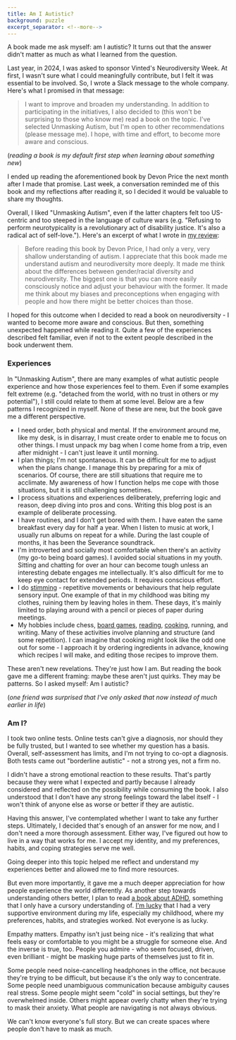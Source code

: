 ```yaml
---
title: Am I Autistic?
background: puzzle
excerpt_separator: <!--more-->
---
```


A book made me ask myself: am I autistic? It turns out that the answer didn't matter as much as what I learned from the question.

<!--more-->

Last year, in 2024, I was asked to sponsor Vinted's Neurodiversity Week. At first, I wasn't sure what I could meaningfully contribute, but I felt it was essential to be involved. So, I wrote a Slack message to the whole company. Here's what I promised in that message:

> I want to improve and broaden my understanding. In addition to participating in the initiatives, I also decided to (this won't be surprising to those who know me) read a book on the topic. I've selected Unmasking Autism, but I'm open to other recommendations (please message me). I hope, with time and effort, to become more aware and conscious.

(_reading a book is my default first step when learning about something new_)

I ended up reading the aforementioned book by Devon Price the next month after I made that promise. Last week, a conversation reminded me of this book and my reflections after reading it, so I decided it would be valuable to share my thoughts.

Overall, I liked "Unmasking Autism", even if the latter chapters felt too US-centric and too steeped in the language of culture wars (e.g. "Refusing to perform neurotypicality is a revolutionary act of disability justice. It's also a radical act of self-love."). Here's an excerpt of what I wrote in [my review](https://www.goodreads.com/review/show/6372504008):

> Before reading this book by Devon Price, I had only a very, very shallow understanding of autism. I appreciate that this book made me understand autism and neurodiversity more deeply. It made me think about the differences between gender/racial diversity and neurodiversity. The biggest one is that you can more easily consciously notice and adjust your behaviour with the former. It made me think about my biases and preconceptions when engaging with people and how there might be better choices than those.

I hoped for this outcome when I decided to read a book on neurodiversity - I wanted to become more aware and conscious. But then, something unexpected happened while reading it. Quite a few of the experiences described felt familiar, even if not to the extent people described in the book underwent them.

### Experiences

In "Unmasking Autism", there are many examples of what autistic people experience and how those experiences feel to them. Even if some examples felt extreme (e.g. "detached from the world, with no trust in others or my potential"), I still could relate to them at some level. Below are a few patterns I recognized in myself. None of these are new, but the book gave me a different perspective.

- I need order, both physical and mental. If the environment around me, like my desk, is in disarray, I must create order to enable me to focus on other things. I must unpack my bag when I come home from a trip, even after midnight - I can't just leave it until morning.
- I plan things; I'm not spontaneous. It can be difficult for me to adjust when the plans change. I manage this by preparing for a mix of scenarios. Of course, there are still situations that require me to acclimate. My awareness of how I function helps me cope with those situations, but it is still challenging sometimes.
- I process situations and experiences deliberately, preferring logic and reason, deep diving into pros and cons. Writing this blog post is an example of deliberate processing.
- I have routines, and I don't get bored with them. I have eaten the same breakfast every day for half a year. When I listen to music at work, I usually run albums on repeat for a while. During the last couple of months, it has been the Severance soundtrack.
- I'm introverted and socially most comfortable when there's an activity (my go-to being board games). I avoided social situations in my youth. Sitting and chatting for over an hour can become tough unless an interesting debate engages me intellectually. It's also difficult for me to keep eye contact for extended periods. It requires conscious effort.
- I do [stimming](https://en.wikipedia.org/wiki/Stimming) - repetitive movements or behaviours that help regulate sensory input. One example of that in my childhood was biting my clothes, ruining them by leaving holes in them. These days, it's mainly limited to playing around with a pencil or pieces of paper during meetings.
- My hobbies include chess, [board games](/outcome-blind), [reading](/how-i-consume-books), [cooking](/book-review-the-food-lab), running, and writing. Many of these activities involve planning and structure (and some repetition). I can imagine that cooking might look like the odd one out for some - I approach it by ordering ingredients in advance, knowing which recipes I will make, and editing those recipes to improve them.

These aren't new revelations. They're just how I am. But reading the book gave me a different framing: maybe these aren't just quirks. They may be patterns. So I asked myself: Am I autistic?

(_one friend was surprised that I've only asked that now instead of much earlier in life_)

### Am I?

I took two online tests. Online tests can't give a diagnosis, nor should they be fully trusted, but I wanted to see whether my question has a basis. Overall, self-assessment has limits, and I'm not trying to co-opt a diagnosis. Both tests came out "borderline autistic" - not a strong yes, not a firm no.

I didn't have a strong emotional reaction to these results. That's partly because they were what I expected and partly because I already considered and reflected on the possibility while consuming the book. I also understood that I don't have any strong feelings toward the label itself - I won't think of anyone else as worse or better if they are autistic.

Having this answer, I've contemplated whether I want to take any further steps. Ultimately, I decided that's enough of an answer for me now, and I don't need a more thorough assessment. Either way, I've figured out how to live in a way that works for me. I accept my identity, and my preferences, habits, and coping strategies serve me well.

Going deeper into this topic helped me reflect and understand my experiences better and allowed me to find more resources.

But even more importantly, it gave me a much deeper appreciation for how people experience the world differently. As another step towards understanding others better, I plan to read [a book about ADHD](https://www.goodreads.com/book/show/53231680-adhd-2-0), something that I only have a cursory understanding of. [I'm lucky](/lucky) that I had a very supportive environment during my life, especially my childhood, where my preferences, habits, and strategies worked. Not everyone is as lucky.

Empathy matters. Empathy isn't just being nice - it's realizing that what feels easy or comfortable to you might be a struggle for someone else.
And the inverse is true, too. People you admire - who seem focused, driven, even brilliant - might be masking huge parts of themselves just to fit in.

Some people need noise-cancelling headphones in the office, not because they're trying to be difficult, but because it's the only way to concentrate. Some people need unambiguous communication because ambiguity causes real stress. Some people might seem "cold" in social settings, but they're overwhelmed inside. Others might appear overly chatty when they're trying to mask their anxiety. What people are navigating is not always obvious.

We can't know everyone's full story. But we can create spaces where people don't have to mask as much.
